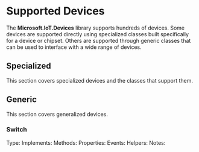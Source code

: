 # Supported Devices #
The **Microsoft.IoT.Devices** library supports hundreds of devices. Some devices are supported directly using specialized classes built specifically for a device or chipset. Others are supported through generic classes that can be used to interface with a wide range of devices. 

## Specialized ##
This section covers specialized devices and the classes that support them.




## Generic ##
This section covers generalized devices.


### Switch ###

Type:
Implements: 
Methods:
Properties:
Events:
Helpers:
Notes: